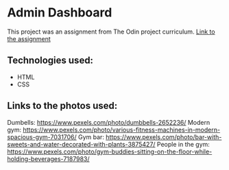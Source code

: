  # Admin Dashboard
 This project was an assignment from The Odin project curriculum. [Link to the assignment](https://www.theodinproject.com/lessons/foundations-landing-page)
 
## Technologies used:
 * HTML
 * CSS

## Links to the photos used:
Dumbells: https://www.pexels.com/photo/dumbbells-2652236/
Modern gym: https://www.pexels.com/photo/various-fitness-machines-in-modern-spacious-gym-7031706/
Gym bar: https://www.pexels.com/photo/bar-with-sweets-and-water-decorated-with-plants-3875427/
People in the gym: https://www.pexels.com/photo/gym-buddies-sitting-on-the-floor-while-holding-beverages-7187983/


